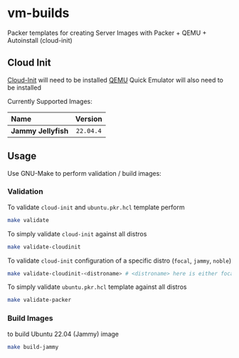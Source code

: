 # vm-builds
Packer templates for creating Server Images with Packer + QEMU + Autoinstall (cloud-init)

## Cloud Init

[Cloud-Init](https://cloud-init.io) will need to be installed
[QEMU](https://qemu.org) Quick Emulator will also need to be installed

Currently Supported Images:

| Name                | Version       |
|:--------------------|:-------------:|
| __Jammy Jellyfish__ |     `22.04.4` |


## Usage

Use GNU-Make to perform validation / build images:

### Validation

To validate `cloud-init` and `ubuntu.pkr.hcl` template perform

```bash
make validate
```

To simply validate `cloud-init` against all distros

```bash
make validate-cloudinit
```

To validate `cloud-init` configuration of a specific distro (`focal`, `jammy`, `noble`)

```bash
make validate-cloudinit-<distroname> # <distroname> here is either focal, jammy or noble
```

To simply validate `ubuntu.pkr.hcl` template against all distros

```bash
make validate-packer
```

### Build Images

to build Ubuntu 22.04 (Jammy) image

```bash
make build-jammy
```
